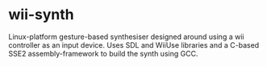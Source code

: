 wii-synth
=========

Linux-platform gesture-based synthesiser designed around using a wii controller as an input device. Uses SDL and WiiUse libraries and a C-based SSE2 assembly-framework to build the synth using GCC.
